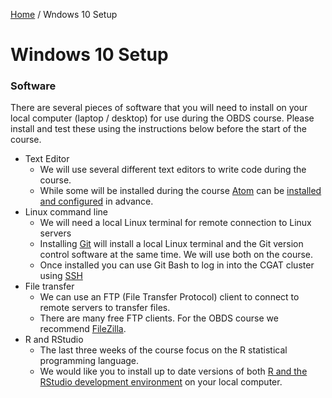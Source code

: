 [Home](/README.md) / Wndows 10 Setup

# Windows 10 Setup

### Software

There are several pieces of software that you will need to install on your local computer (laptop / desktop) for use during the OBDS course. Please install and test these using the instructions below before the start of the course.
- Text Editor
    + We will use several different text editors to write code during the course.
    + While some will be installed during the course [Atom](https://atom.io/) can be [installed and configured](atom_installation_instructions.md) in advance.
- Linux command line
    + We will need a local Linux terminal for remote connection to Linux servers
    + Installing [Git](git_setup.md) will install a local Linux terminal and the Git version control software at the same time. We will use both on the course.
    + Once installed you can use Git Bash to log in into the CGAT cluster using [SSH](cgat_login.md)
- File transfer
    + We can use an FTP (File Transfer Protocol) client to connect to remote servers to transfer files.
    + There are many free FTP clients. For the OBDS course we recommend [FileZilla](filezilla_instructions.pdf).
- R and RStudio
    + The last three weeks of the course focus on the R statistical programming language.
    + We would like you to install up to date versions of both [R and the RStudio development environment](r_setup_windows.md) on your local computer.
